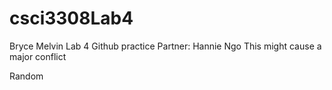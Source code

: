 # csci3308Lab4

Bryce Melvin 
Lab 4 Github practice 
Partner: Hannie Ngo
This might cause a major conflict

Random 
